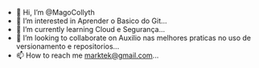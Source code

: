 - 👋 Hi, I’m @MagoCollyth
- 👀 I’m interested in Aprender o Basico do Git...
- 🌱 I’m currently learning Cloud e Segurança...
- 💞️ I’m looking to collaborate on Auxilio nas melhores praticas no uso de versionamento e repositorios...
- 📫 How to reach me marktek@gmail.com...

<!---
MagoCollyth/MagoCollyth is a ✨ special ✨ repository because its `README.md` (this file) appears on your GitHub profile.
You can click the Preview link to take a look at your changes.
--->
